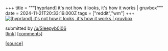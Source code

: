 +++
title = """[hyprland] it's not how it looks, it's how it works | gruvbox"""
date = 2024-11-21T20:33:19.000Z
tags = ["reddit","wm"]
+++
[![[hyprland] it's not how it looks, it's how it works | gruvbox](https://b.thumbs.redditmedia.com/vogPh2b0birAJADKfT5O5Epspm4wajFiJRjtX6F8H1w.jpg "[hyprland] it's not how it looks, it's how it works | gruvbox")](https://www.reddit.com/r/unixporn/comments/1gwpj5o/hyprland_its_not_how_it_looks_its_how_it_works/)

submitted by [/u/Sleepyb0i06](https://www.reddit.com/user/Sleepyb0i06)  
[\[link\]](https://www.reddit.com/gallery/1gwpj5o) [\[comments\]](https://www.reddit.com/r/unixporn/comments/1gwpj5o/hyprland_its_not_how_it_looks_its_how_it_works/)

[[source]](https://www.reddit.com/r/unixporn/comments/1gwpj5o/hyprland_its_not_how_it_looks_its_how_it_works/)
